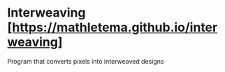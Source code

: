 # Interweaving [https://mathletema.github.io/interweaving]
Program that converts pixels into interweaved designs
